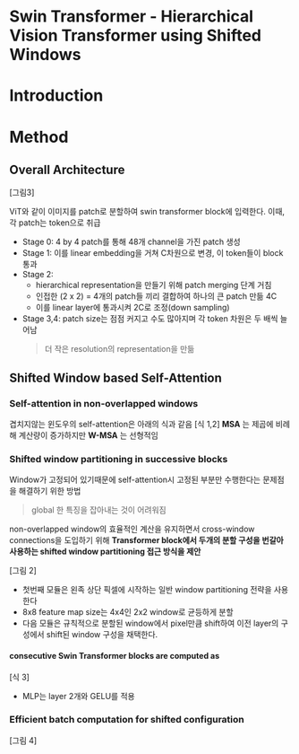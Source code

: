 # Swin Transformer - Hierarchical Vision Transformer using Shifted Windows

# Introduction

# Method

## Overall Architecture
[그림3]

ViT와 같이 이미지를 patch로 분할하여 swin transformer block에 입력한다. 이때, 각 patch는 token으로 취급

* Stage 0: 4 by 4 patch를 통해 48개 channel을 가진 patch 생성
* Stage 1: 이를 linear embedding을 거쳐 C차원으로 변경, 이 token들이 block 통과
* Stage 2:
  * hierarchical representation을 만들기 위해 patch merging 단계 거침
  * 인접한 (2 x 2) = 4개의 patch들 끼리 결합하여 하나의 큰 patch 만듦 4C
  * 이를 linear layer에 통과시켜 2C로 조정(down sampling)
* Stage 3,4: patch size는 점점 커지고 수도 많아지며 각 token 차원은 두 배씩 늘어남
  > 더 작은 resolution의 representation을 만듦


## Shifted Window based Self-Attention

### Self-attention in non-overlapped windows
겹치지않는 윈도우의 self-attention은 아래의 식과 같음
[식 1,2]
__MSA__ 는 제곱에 비례해 계산량이 증가하지만 __W-MSA__ 는 선형적임

### Shifted window partitioning in successive blocks 
Window가 고정되어 있기때문에 self-attention시 고정된 부분만 수행한다는 문제점을 해결하기 위한 방법
 > global 한 특징을 잡아내는 것이 어려워짐

non-overlapped window의 효율적인 계산을 유지하면서 cross-window connections을 도입하기 위해 __Transformer block에서 두개의 분할 구성을 번갈아 사용하는 shifted window partitioning 접근 방식을 제안__

[그림 2]

* 첫번째 모듈은 왼족 상단 픽셀에 시작하는 일반 window partitioning 전략을 사용한다
* 8x8 feature map size는 4x4인 2x2 window로 균등하게 분할
* 다음 모듈은 규칙적으로 분할된 window에서 pixel만큼 shift하여 이전 layer의 구성에서 shift된 window 구성을 채택한다.

#### consecutive Swin Transformer blocks are computed as
[식 3]
* MLP는 layer 2개와 GELU를 적용

### Efficient batch computation for shifted configuration

[그림 4]
